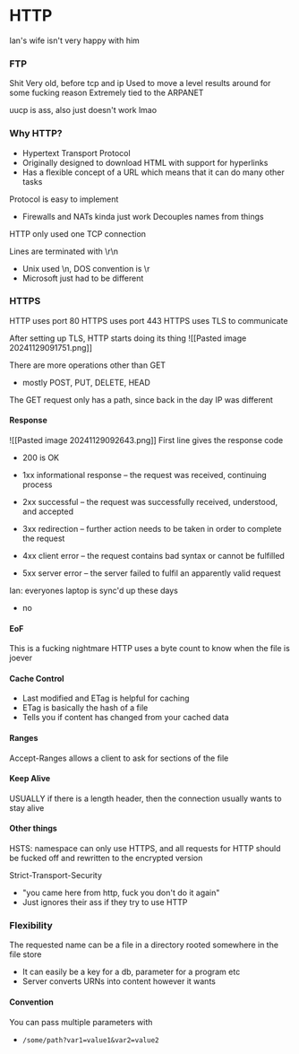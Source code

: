 # HTTP
Ian's wife isn't very happy with him

### FTP
Shit
Very old, before tcp and ip
Used to move a level results around for some fucking reason
Extremely tied to the ARPANET

uucp is ass, also just doesn't work lmao

### Why HTTP?
- Hypertext Transport Protocol
- Originally designed to download HTML with support for hyperlinks
- Has a flexible concept of a URL which means that it can do many other tasks

Protocol is easy to implement
- Firewalls and NATs kinda just work
Decouples names from things

HTTP only used one TCP connection

Lines are terminated with \r\n
- Unix used \n, DOS convention is \r
- Microsoft just had to be different

### HTTPS
HTTP uses port 80
HTTPS uses port 443
HTTPS uses TLS to communicate

After setting up TLS, HTTP starts doing its thing
![[Pasted image 20241129091751.png]]

There are more operations other than GET
- mostly POST, PUT, DELETE, HEAD

The GET request only has a path, since back in the day IP was different

#### Response
![[Pasted image 20241129092643.png]]
First line gives the response code
- 200 is OK

- 1xx informational response – the request was received, continuing process
- 2xx successful – the request was successfully received, understood, and accepted
- 3xx redirection – further action needs to be taken in order to complete the request
- 4xx client error – the request contains bad syntax or cannot be fulfilled
- 5xx server error – the server failed to fulfil an apparently valid request

Ian: everyones laptop is sync'd up these days
- no

#### EoF
This is a fucking nightmare
HTTP uses a byte count to know when the file is joever

#### Cache Control
- Last modified and ETag is helpful for caching
- ETag is basically the hash of a file
- Tells you if content has changed from your cached data

#### Ranges
Accept-Ranges allows a client to ask for sections of the file

#### Keep Alive
USUALLY if there is a length header, then the connection usually wants to stay alive

#### Other things
HSTS: namespace can only use HTTPS, and all requests for HTTP should be fucked off and rewritten to the encrypted version

Strict-Transport-Security
- "you came here from http, fuck you don't do it again"
- Just ignores their ass if they try to use HTTP

### Flexibility
The requested name can be a file in a directory rooted somewhere in the file store
- It can easily be a key for a db, parameter for a program etc
- Server converts URNs into content however it wants

#### Convention
You can pass multiple parameters with
- `/some/path?var1=value1&var2=value2`

